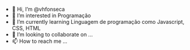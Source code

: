 - 👋 Hi, I’m @vhfonseca
- 👀 I’m interested in Programação
- 🌱 I’m currently learning Linguagem de programação como Javascript, CSS, HTML 
- 💞️ I’m looking to collaborate on ...
- 📫 How to reach me ...

<!---
vhfonseca/vhfonseca is a ✨ special ✨ repository because its `README.md` (this file) appears on your GitHub profile.
You can click the Preview link to take a look at your changes.
--->
